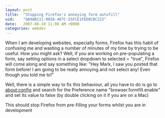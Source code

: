 ```yaml
---
layout: post
title:  "Stopping Firefox's annoying form autofill"
uid:	"8A9AB111-9858-487C-55FCE1FED0CBC222"
date:   2007-08-10 11:08 AM +0000
categories: webdev
---
```

When I am developing websites, especially forms, Firefox has this habit of confusing me and wasting a number of minutes of my time by trying to be useful. How you might ask? Well, if you are working on pre-populating a form, say setting options in a select dropdown to selected = "true", Firefox will come along and say something like: "Hey Mark, I saw you posted that form before! I am going to be really annoying and not select any! Even though you told me to!"

Well, there is a simple way to fix this behaviour, all you have to do is go to <a href="about:config" target="_blank">about:config</a> and search for the Preference name "browser.formfill.enable"  and set its value to false (by double clicking on it if you are on a Mac)

This should stop Firefox from pre-filling your forms whilst you are in development